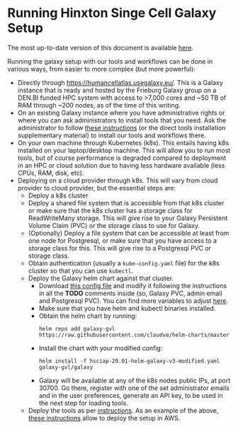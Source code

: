 # Running Hinxton Singe Cell Galaxy Setup

The most up-to-date version of this document is available [here](https://github.com/ebi-gene-expression-group/container-galaxy-sc-tertiary/blob/develop/supplementary_materials/sup_note_how_to_run.md).

Running the galaxy setup with our tools and workflows can be done in various ways, from easier to more complex (but more powerful):

- Directly through https://humancellatlas.usegalaxy.eu/. This is a Galaxy instance that is ready and hosted by the Frieburg Galaxy group on a DEN.BI funded HPC system with access to >7,000 cores and ~50 TB of RAM through ~200 nodes, as of the time of this writing.
- On an existing Galaxy instance where you have administrative rights or where you can ask administrators to install tools that you need. Ask the administrator to follow [these instructions](https://github.com/ebi-gene-expression-group/container-galaxy-sc-tertiary/blob/develop/supplementary_materials/sup_note_direct_tools_install.md) (or the direct tools installation supplementary material) to install our tools and workflows there.
- On your own machine through Kubernetes (k8s). This entails having k8s installed on your laptop/desktop machine. This will allow you to run most tools, but of course performance is degraded compared to deployment in an HPC or cloud solution due to having less hardware available (less CPUs, RAM, disk, etc).
- Deploying on a cloud provider through k8s. This will vary from cloud provider to cloud provider, but the essential steps are:
  - Deploy a k8s cluster
  - Deploy a shared file system that is accessible from that k8s cluster or make sure that the k8s cluster has a storage class for ReadWriteMany storage. This will give rise to your Galaxy Persistent Volume Claim (PVC) or the storage class to use for Galaxy.
  - (Optionally) Deploy a file system that can be accessible at least from one node for Postgresql, or make sure that you have access to a storage class for this. This will give rise to a Postgresql PVC or storage class.
  - Obtain authentication (usually a `kube-config.yaml` file) for the k8s cluster so that you can use `kubectl`.
  - Deploy the Galaxy helm chart against that cluster.
    - Download [this config file](helm-configs/hsciap-20.01-helm-galaxy-v3.yaml) and modify it following the instructions in all the **TODO** comments inside (so, Galaxy PVC, admin email and Postgresql PVC). You can find more variables to adjust [here](https://github.com/galaxyproject/galaxy-helm/blob/master/README.md).
    - Make sure that you have helm and kubectl binaries installed.
    - Obtain the helm chart by running:
      ```
      helm repo add galaxy-gvl https://raw.githubusercontent.com/cloudve/helm-charts/master
      ```
    - Install the chart with your modified config:
      ```
      helm install -f hsciap-20.01-helm-galaxy-v3-modified.yaml galaxy-gvl/galaxy
      ```
    - Galaxy will be available at any of the k8s nodes public IPs, at port 30700. Go there, register with one of the set administrator emails and in the user preferences, generate an API key, to be used in the next step for loading tools.
  - Deploy the tools as per [instructions](https://github.com/ebi-gene-expression-group/container-galaxy-sc-tertiary/blob/develop/supplementary_materials/sup_note_direct_tools_install.md).
  As an example of the above, [these instructions](https://github.com/ebi-gene-expression-group/galaxy-kubernetes/tree/develop/deployment-guides/AWS-EKS-EFS) allow to deploy the setup in AWS.
